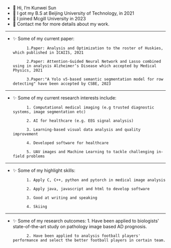 - 👋 Hi, I’m Kunwei Sun
- 📰 I got my B.S at Beijing University of Technology, in 2021
- 👀 I joined Mcgill University in 2023
- 🌱 Contact me for more details about my work.
---------------------------------------------------------------------------------------------------------------------------------------------------------------------------------
- ✨ Some of my current paper:

            1.Paper: Analysis and Optimization to the roster of Huskies, which published in ICAIIS, 2021

            2.Paper: Attention-Guided Neural Network and Lasso combined using in analysis Alzheimer’s Disease which accepted by Medical Physics, 2021

            3.Paper:"A Yolo v5-based semantic segmentation model for row detecting" have been accepted by CSBE, 2023
---------------------------------------------------------------------------------------------------------------------------------------------------------------------------------
- ✨ Some of my current research interests include:

            1. Computational medical imaging (e.g trusted diagnostic systems, image segmentation etc)
          
            2. AI for healthcare (e.g. EEG signal analysis)
          
            3. Learning-based visual data analysis and quality improvement

            4. Developed software for healthcare

            5. UAV images and Machine Learning to tackle challenging in-field problems  
---------------------------------------------------------------------------------------------------------------------------------------------------------------------------------
- ✨ Some of my highlight skills: 
     
            1. Apply C, C++, python and pytorch in medical image analysis

            2. Apply java, javascript and html to develop software

            3. Good at writing and speaking

            4. Skiing
---------------------------------------------------------------------------------------------------------------------------------------------------------------------------------
- ✨ Some of my research outcomes:
            1. Have been applied to biologists' state-of-the-art study on pathology image based AD prognosis.

            2. Have been applied to analysis football players' performance and select the better football players in certain team.

              
<!---
empersun/empersun is a ✨ special ✨ repository because its `README.md` (this file) appears on your GitHub profile.
You can click the Preview link to take a look at your changes.

--->
